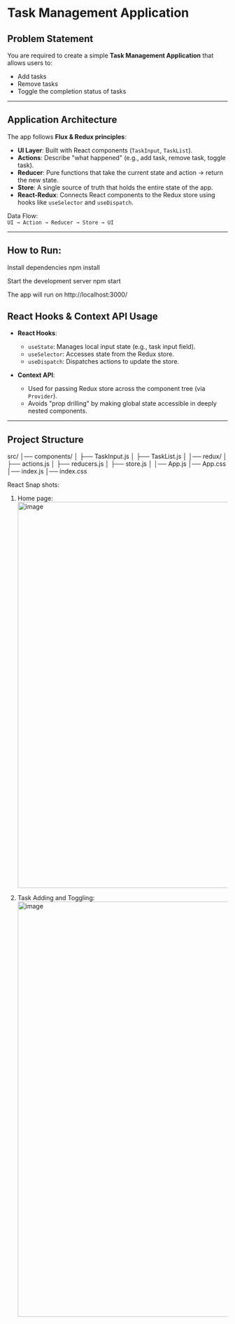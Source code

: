 # Task Management Application

##  Problem Statement
You are required to create a simple **Task Management Application** that allows users to:
- Add tasks
- Remove tasks
- Toggle the completion status of tasks  

---

## Application Architecture
The app follows **Flux & Redux principles**:
- **UI Layer**: Built with React components (`TaskInput`, `TaskList`).  
- **Actions**: Describe "what happened" (e.g., add task, remove task, toggle task).  
- **Reducer**: Pure functions that take the current state and action → return the new state.  
- **Store**: A single source of truth that holds the entire state of the app.  
- **React-Redux**: Connects React components to the Redux store using hooks like `useSelector` and `useDispatch`.

Data Flow:  
`UI → Action → Reducer → Store → UI`

---
## How to Run:
Install dependencies
npm install

Start the development server
npm start

The app will run on http://localhost:3000/

## React Hooks & Context API Usage
- **React Hooks**:
  - `useState`: Manages local input state (e.g., task input field).  
  - `useSelector`: Accesses state from the Redux store.  
  - `useDispatch`: Dispatches actions to update the store.  

- **Context API**:
  - Used for passing Redux store across the component tree (via `Provider`).  
  - Avoids "prop drilling" by making global state accessible in deeply nested components.  

---

## Project Structure

src/
│── components/
│ ├── TaskInput.js
│ ├── TaskList.js
│
│── redux/
│ ├── actions.js
│ ├── reducers.js
│ ├── store.js
│
│── App.js
│── App.css
│── index.js
│── index.css

React Snap shots:
1. Home page:
   <img width="1902" height="883" alt="image" src="https://github.com/user-attachments/assets/305deba9-ced4-4382-9885-a9cffa485040" />

2. Task Adding and Toggling:
   <img width="1908" height="950" alt="image" src="https://github.com/user-attachments/assets/d9e316b5-32e8-47b7-9d57-a48047a6e7c6" />
